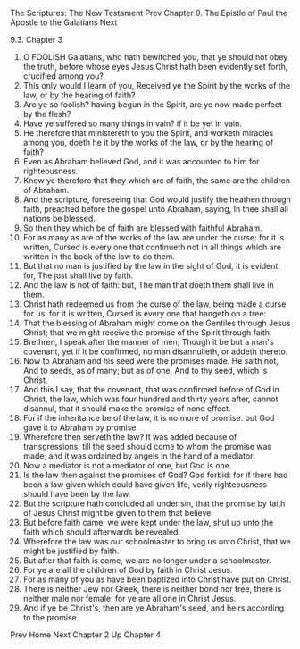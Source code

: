 The Scriptures: The New Testament
Prev
Chapter 9. The Epistle of Paul the Apostle to the Galatians
Next

9.3. Chapter 3
1. O FOOLISH Galatians, who hath bewitched you, that ye should not obey the truth, before whose eyes Jesus Christ hath been evidently set forth, crucified among you?
2. This only would I learn of you, Received ye the Spirit by the works of the law, or by the hearing of faith?
3. Are ye so foolish? having begun in the Spirit, are ye now made perfect by the flesh?
4. Have ye suffered so many things in vain? if it be yet in vain.
5. He therefore that ministereth to you the Spirit, and worketh miracles among you, doeth he it by the works of the law, or by the hearing of faith?
6. Even as Abraham believed God, and it was accounted to him for righteousness.
7. Know ye therefore that they which are of faith, the same are the children of Abraham.
8. And the scripture, foreseeing that God would justify the heathen through faith, preached before the gospel unto Abraham, saying, In thee shall all nations be blessed.
9. So then they which be of faith are blessed with faithful Abraham.
10. For as many as are of the works of the law are under the curse: for it is written, Cursed is every one that continueth not in all things which are written in the book of the law to do them.
11. But that no man is justified by the law in the sight of God, it is evident: for, The just shall live by faith.
12. And the law is not of faith: but, The man that doeth them shall live in them.
13. Christ hath redeemed us from the curse of the law, being made a curse for us: for it is written, Cursed is every one that hangeth on a tree:
14. That the blessing of Abraham might come on the Gentiles through Jesus Christ; that we might receive the promise of the Spirit through faith.
15. Brethren, I speak after the manner of men; Though it be but a man's covenant, yet if it be confirmed, no man disannulleth, or addeth thereto.
16. Now to Abraham and his seed were the promises made. He saith not, And to seeds, as of many; but as of one, And to thy seed, which is Christ.
17. And this I say, that the covenant, that was confirmed before of God in Christ, the law, which was four hundred and thirty years after, cannot disannul, that it should make the promise of none effect.
18. For if the inheritance be of the law, it is no more of promise: but God gave it to Abraham by promise.
19. Wherefore then serveth the law? It was added because of transgressions, till the seed should come to whom the promise was made; and it was ordained by angels in the hand of a mediator.
20. Now a mediator is not a mediator of one, but God is one.
21. Is the law then against the promises of God? God forbid: for if there had been a law given which could have given life, verily righteousness should have been by the law.
22. But the scripture hath concluded all under sin, that the promise by faith of Jesus Christ might be given to them that believe.
23. But before faith came, we were kept under the law, shut up unto the faith which should afterwards be revealed.
24. Wherefore the law was our schoolmaster to bring us unto Christ, that we might be justified by faith.
25. But after that faith is come, we are no longer under a schoolmaster.
26. For ye are all the children of God by faith in Christ Jesus.
27. For as many of you as have been baptized into Christ have put on Christ.
28. There is neither Jew nor Greek, there is neither bond nor free, there is neither male nor female: for ye are all one in Christ Jesus.
29. And if ye be Christ's, then are ye Abraham's seed, and heirs according to the promise.

Prev
Home
Next
Chapter 2
Up
Chapter 4

